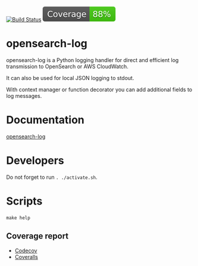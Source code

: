 [![Build Status](https://github.com/andgineer/opensearch-log/workflows/CI/badge.svg)](https://github.com/andgineer/opensearch-log/actions)
[![Coverage](https://raw.githubusercontent.com/andgineer/opensearch-log/python-coverage-comment-action-data/badge.svg)](https://htmlpreview.github.io/?https://github.com/andgineer/opensearch-log/blob/python-coverage-comment-action-data/htmlcov/index.html)
# opensearch-log

opensearch-log is a Python logging handler for direct and efficient log transmission to
OpenSearch or AWS CloudWatch.

It can also be used for local JSON logging to stdout.

With context manager or function decorator you can add additional fields to log messages.

# Documentation

[opensearch-log](https://andgineer.github.io/opensearch-log/)

# Developers

Do not forget to run `. ./activate.sh`.

# Scripts
    make help

## Coverage report
* [Codecov](https://app.codecov.io/gh/andgineer/opensearch-log/tree/main/src%2Fopensearch_log)
* [Coveralls](https://coveralls.io/github/andgineer/opensearch-log)
